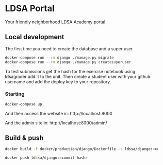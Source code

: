 # LDSA Portal

Your friendly neighborhood LDSA Academy portal.


## Local development

The first time you need to create the database and a super user.
```bash
docker-compose run --rm django ./manage.py migrate
docker-compose run --rm django ./manage.py createsuperuser
```

To test submissions get the hash for the exercise notebook using ldsagrader add
it to the unit.
Then create a student user with your github username and add the deploy key to
your repository.

### Starting

```bash
docker-compose up
```
And then access the website in:
http://localhost:8000

And the admin site in:
http://localhost:8000/admin/


## Build & push

```bash
docker build -f docker/production/django/Dockerfile -t ldssa/django:<commit hash> .
```

```bash
docker push ldssa/django:<commit hash>
```



